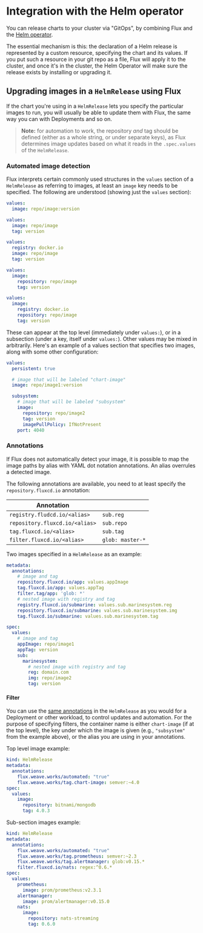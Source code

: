# Integration with the Helm operator

You can release charts to your cluster via "GitOps", by combining Flux
and the [Helm operator](https://github.com/fluxcd/helm-operator).

The essential mechanism is this: the declaration of a Helm release is
represented by a custom resource, specifying the chart and its
values. If you put such a resource in your git repo as a file, Flux
will apply it to the cluster, and once it's in the cluster, the Helm
Operator will make sure the release exists by installing or upgrading
it.

## Upgrading images in a `HelmRelease` using Flux

If the chart you're using in a `HelmRelease` lets you specify the
particular images to run, you will usually be able to update them with
Flux, the same way you can with Deployments and so on.

> **Note:** for automation to work, the repository _and_ tag should be
> defined (either as a whole string, or under separate keys), as Flux
> determines image updates based on what it reads in the `.spec.values`
> of the `HelmRelease`.

### Automated image detection

Flux interprets certain commonly used structures in the `values`
section of a `HelmRelease` as referring to images, at least an
`image` key needs to be specified.  The following are understood
(showing just the `values` section):

```yaml
values:
  image: repo/image:version
```

```yaml
values:
  image: repo/image
  tag: version
```

```yaml
values:
  registry: docker.io
  image: repo/image
  tag: version
```

```yaml
values:
  image:
    repository: repo/image
    tag: version
```

```yaml
values:
  image:
    registry: docker.io
    repository: repo/image
    tag: version
```

These can appear at the top level (immediately under `values:`), or in
a subsection (under a key, itself under `values:`). Other values
may be mixed in arbitrarily. Here's an example of a values section
that specifies two images, along with some other configuration:

```yaml
values:
  persistent: true

  # image that will be labeled "chart-image"
  image: repo/image1:version

  subsystem:
    # image that will be labeled "subsystem"
    image:
      repository: repo/image2
      tag: version
      imagePullPolicy: IfNotPresent
    port: 4040
```

### Annotations

If Flux does not automatically detect your image, it is possible to
map the image paths by alias with YAML dot notation annotations. An
alias overrules a detected image.

The following annotations are available, you need to at least specify
the `repository.fluxcd.io` annotation:

| Annotation                    |                  |
|-------------------------------|------------------|
|`registry.fludcd.io/<alias>`   | `sub.reg`        |
| `repository.fluxcd.io/<alias>`| `sub.repo`       |
| `tag.fluxcd.io/<alias>`       | `sub.tag`        |
| `filter.fluxcd.io/<alias>`    | `glob: master-*` |

Two images specified in a `HelmRelease` as an example:

```yaml
metadata:
  annotations:
    # image and tag
    repository.fluxcd.io/app: values.appImage
    tag.fluxcd.io/app: values.appTag
    filter.tag/app: 'glob: *'
    # nested image with registry and tag
    registry.fluxcd.io/submarine: values.sub.marinesystem.reg
    repository.fluxcd.io/submarine: values.sub.marinesystem.img
    tag.fluxcd.io/submarine: values.sub.marinesystem.tag

spec:
  values:
    # image and tag
    appImage: repo/image1
    appTag: version
    sub:
      marinesystem:
        # nested image with registry and tag
        reg: domain.com
        img: repo/image2
        tag: version
```

#### Filter

You can use the [same annotations](fluxctl.md) in
the `HelmRelease` as you would for a Deployment or other workload,
to control updates and automation. For the purpose of specifying
filters, the container name is either `chart-image` (if at the top
level), the key under which the image is given (e.g., `"subsystem"`
from the example above), or the alias you are using in your
annotations.

Top level image example:

```yaml
kind: HelmRelease
metadata:
  annotations:
    flux.weave.works/automated: "true"
    flux.weave.works/tag.chart-image: semver:~4.0
spec:
  values:
    image:
      repository: bitnami/mongodb
      tag: 4.0.3
```

Sub-section images example:

```yaml
kind: HelmRelease
metadata:
  annotations:
    flux.weave.works/automated: "true"
    flux.weave.works/tag.prometheus: semver:~2.3
    flux.weave.works/tag.alertmanager: glob:v0.15.*
    filter.fluxcd.io/nats: regex:^0.6.*
spec:
  values:
    prometheus:
      image: prom/prometheus:v2.3.1
    alertmanager:
      image: prom/alertmanager:v0.15.0
    nats:
      image:
        repository: nats-streaming
        tag: 0.6.0
```
